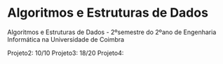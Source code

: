 # Algoritmos e Estruturas de Dados

Algoritmos e Estruturas de Dados - 2ºsemestre do 2ºano de Engenharia Informática na Universidade de Coimbra

Projeto2: 10/10
Projeto3: 18/20
Projeto4: 
